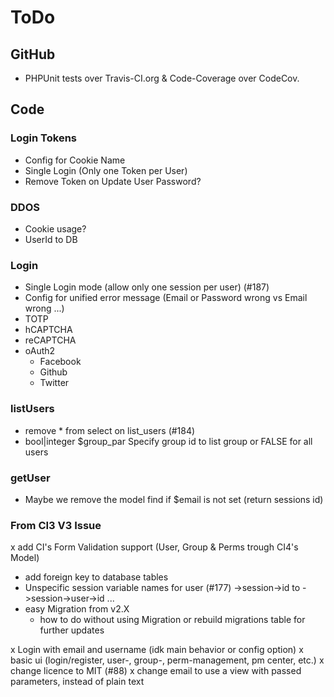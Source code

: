 # ToDo

## GitHub
  - PHPUnit tests over Travis-CI.org & Code-Coverage over CodeCov. 

## Code

### Login Tokens
  - Config for Cookie Name
  - Single Login (Only one Token per User)
  - Remove Token on Update User Password?

### DDOS
  - Cookie usage?
  - UserId to DB

### Login
  - Single Login mode (allow only one session per user) (#187)
  - Config for unified error message (Email or Password wrong vs Email wrong ...)
  - TOTP
  - hCAPTCHA
  - reCAPTCHA
  - oAuth2
    - Facebook
    - Github
    - Twitter

### listUsers
  - remove * from select on list_users (#184)
  - bool|integer $group_par Specify group id to list group or FALSE for all users

### getUser
  - Maybe we remove the model find if $email is not set (return sessions id)

### From CI3 V3 Issue
  x add CI's Form Validation support (User, Group & Perms trough CI4's Model)

  - add foreign key to database tables
  - Unspecific session variable names for user (#177) ->session->id to ->session->user->id ...
  - easy Migration from v2.X
    - how to do without using Migration or rebuild migrations table for further updates

  x Login with email and username (idk main behavior or config option)
  x basic ui (login/register, user-, group-, perm-management, pm center, etc.)
  x change licence to MIT (#88)
  x change email to use a view with passed parameters, instead of plain text